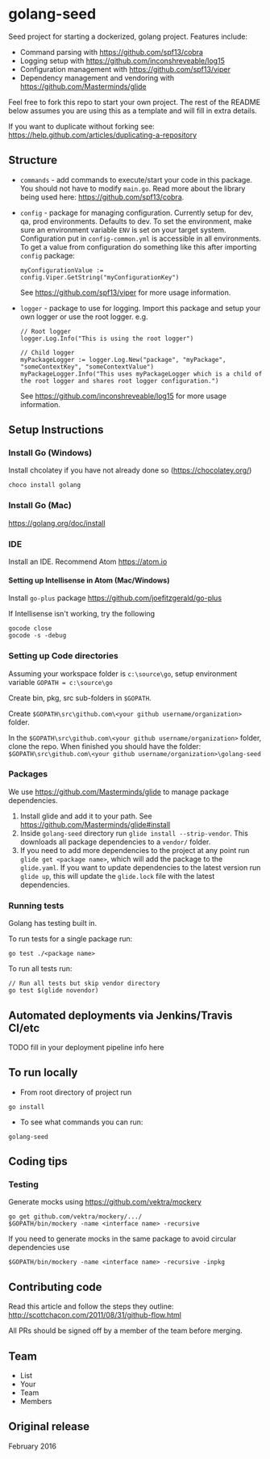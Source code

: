 # golang-seed
Seed project for starting a dockerized, golang project.  Features include:
* Command parsing with https://github.com/spf13/cobra
* Logging setup with https://github.com/inconshreveable/log15
* Configuration management with https://github.com/spf13/viper
* Dependency management and vendoring with https://github.com/Masterminds/glide

Feel free to fork this repo to start your own project.  The rest of the README below
assumes you are using this as a template and will fill in extra details.  

If you want to duplicate without forking see: https://help.github.com/articles/duplicating-a-repository

## Structure

* `commands` - add commands to execute/start your code in this package. You should not have to modify `main.go`.
Read more about the library being used here: https://github.com/spf13/cobra.
* `config` - package for managing configuration.  Currently setup for dev, qa, prod environments.  Defaults
to dev.  To set the environment, make sure an environment variable `ENV` is set on your target system.  
Configuration put in `config-common.yml` is accessible in all environments. To
get a value from configuration do something like this after importing `config` package:
  ```
  myConfigurationValue := config.Viper.GetString("myConfigurationKey")
  ```
  See https://github.com/spf13/viper for more usage information.  
* `logger` - package to use for logging.  Import this package and setup your own logger
or use the root logger.  e.g.  

  ```
  // Root logger
  logger.Log.Info("This is using the root logger")

  // Child logger
  myPackageLogger := logger.Log.New("package", "myPackage", "someContextKey", "someContextValue")
  myPackageLogger.Info("This uses myPackageLogger which is a child of the root logger and shares root logger configuration.")
  ```
  See https://github.com/inconshreveable/log15 for more usage information.

## Setup Instructions

### Install Go (Windows)
Install chcolatey if you have not already done so (https://chocolatey.org/)
```
choco install golang
```

### Install Go (Mac)
https://golang.org/doc/install

### IDE
Install an IDE.  Recommend Atom https://atom.io

#### Setting up Intellisense in Atom (Mac/Windows)
Install `go-plus` package https://github.com/joefitzgerald/go-plus

If Intellisense isn't working, try the following
```
gocode close
gocode -s -debug
```

### Setting up Code directories
Assuming your workspace folder is `c:\source\go`, setup  environment variable `GOPATH = c:\source\go`

Create bin, pkg, src sub-folders in `$GOPATH`.

Create `$GOPATH\src\github.com\<your github username/organization>` folder.

In the `$GOPATH\src\github.com\<your github username/organization>` folder, clone the repo. When finished you should have the folder: `$GOPATH\src\github.com\<your github username/organization>\golang-seed`

### Packages
We use https://github.com/Masterminds/glide to manage package dependencies.

1.  Install glide and add it to your path.  See https://github.com/Masterminds/glide#install
2.  Inside `golang-seed` directory run  `glide install --strip-vendor`.  This downloads all package dependencies
to a `vendor/` folder.
3.  If you need to add more dependencies to the project at any point run
`glide get <package name>`, which will add the package to the `glide.yaml`.  If
you want to update dependencies to the latest version run `glide up`, this will update
the `glide.lock` file with the latest dependencies.  

### Running tests
Golang has testing built in.  

To run tests for a single package run:
```
go test ./<package name>
```

To run all tests run:
```
// Run all tests but skip vendor directory
go test $(glide novendor)
```

## Automated deployments via Jenkins/Travis CI/etc

TODO fill in your deployment pipeline info here

## To run locally
* From root directory of project run
```
go install
```
* To see what commands you can run:
```
golang-seed
```

## Coding tips

### Testing
Generate mocks using https://github.com/vektra/mockery

```
go get github.com/vektra/mockery/.../
$GOPATH/bin/mockery -name <interface name> -recursive
```

If you need to generate mocks in the same package to avoid circular dependencies use
```
$GOPATH/bin/mockery -name <interface name> -recursive -inpkg
```

## Contributing code
Read this article and follow the steps they outline: http://scottchacon.com/2011/08/31/github-flow.html

All PRs should be signed off by a member of the team before merging.

## Team
* List
* Your
* Team
* Members

## Original release
February 2016
